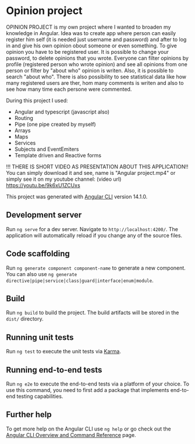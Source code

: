 # Opinion project

OPINION PROJECT is my own project where I wanted to broaden my knowledge in Angular. 
Idea was to create app where person can easily register him self (it is needed just username and password) and after to log in and give his own opinion obout 
someone or even something. To give opinion you have to be registered user. It is possible to change your password, to delete opinions that you wrote.
Everyone can filter opinions by profile (registered person who wrote opinion) and see all opinions from one person or filter by "about who" opinion is writen. Also,
it is possible to search "about who". There is also possibility to see statistical data like how many registered users are ther, hom many comments is writen and also
to see how many time each persone were commented.

During this project I used:
- Angular and typescript (javascript also)
- Routing
- Pipe (one pipe created by myself)
- Arrays
- Maps
- Services
- Subjects and EventEmiters
- Template driven and Reactive forms

!!! THERE IS SHORT VIDEO AS PRESENTATION ABOUT THIS APPLICATION!!
You can simply download it and see, name is "Angular project.mp4" or simply see it on my youtube 
channel: (video url) https://youtu.be/9k6xU1ZCUxs


This project was generated with [Angular CLI](https://github.com/angular/angular-cli) version 14.1.0.

## Development server

Run `ng serve` for a dev server. Navigate to `http://localhost:4200/`. The application will automatically reload if you change any of the source files.

## Code scaffolding

Run `ng generate component component-name` to generate a new component. You can also use `ng generate directive|pipe|service|class|guard|interface|enum|module`.

## Build

Run `ng build` to build the project. The build artifacts will be stored in the `dist/` directory.

## Running unit tests

Run `ng test` to execute the unit tests via [Karma](https://karma-runner.github.io).

## Running end-to-end tests

Run `ng e2e` to execute the end-to-end tests via a platform of your choice. To use this command, you need to first add a package that implements end-to-end testing capabilities.

## Further help

To get more help on the Angular CLI use `ng help` or go check out the [Angular CLI Overview and Command Reference](https://angular.io/cli) page.
